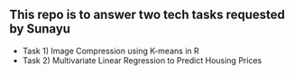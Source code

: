 ## This repo is to answer two tech tasks requested by Sunayu

- Task 1) Image Compression using K-means in R
- Task 2) Multivariate Linear Regression to Predict Housing Prices
